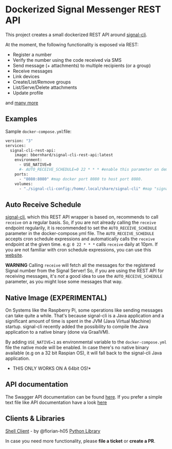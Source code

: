 # Dockerized Signal Messenger REST API

This project creates a small dockerized REST API around [signal-cli](https://github.com/AsamK/signal-cli).

At the moment, the following functionality is exposed via REST:

- Register a number
- Verify the number using the code received via SMS
- Send message (+ attachments) to multiple recipients (or a group)
- Receive messages
- Link devices
- Create/List/Remove groups
- List/Serve/Delete attachments
- Update profile

and [many more](https://bbernhard.github.io/signal-cli-rest-api/)

## Examples

Sample `docker-compose.yml`file:

```sh
version: "3"
services:
  signal-cli-rest-api:
    image: bbernhard/signal-cli-rest-api:latest
	environment:
	  - USE_NATIVE=0
      #- AUTO_RECEIVE_SCHEDULE=0 22 * * * #enable this parameter on demand (see description below)
	ports:
      - "8080:8080" #map docker port 8080 to host port 8080.
    volumes:
      - "./signal-cli-config:/home/.local/share/signal-cli" #map "signal-cli-config" folder on host system into docker container. the folder contains the password and cryptographic keys when a new number is registered

```

## Auto Receive Schedule

[signal-cli](https://github.com/AsamK/signal-cli), which this REST API wrapper is based on, recommends to call `receive` on a regular basis. So, if you are not already calling the `receive` endpoint regularily, it is recommended to set the `AUTO_RECEIVE_SCHEDULE` parameter in the docker-compose.yml file. The `AUTO_RECEIVE_SCHEDULE` accepts cron schedule expressions and automatically calls the `receive` endpoint at the given time. e.g: `0 22 * * *` calls `receive` daily at 10pm. If you are not familiar with cron schedule expressions, you can use this [website](https://crontab.guru).

**WARNING** Calling `receive` will fetch all the messages for the registered Signal number from the Signal Server! So, if you are using the REST API for receiving messages, it's _not_ a good idea to use the `AUTO_RECEIVE_SCHEDULE` parameter, as you might lose some messages that way.


## Native Image (EXPERIMENTAL)

On Systems like the Raspberry Pi, some operations like sending messages can take quite a while. That's because signal-cli is a Java application and a significant amount of time is spent in the JVM (Java Virtual Machine) startup. signal-cli recently added the possibility to compile the Java application to a native binary (done via GraalVM).

By adding `USE_NATIVE=1` as environmental variable to the `docker-compose.yml` file the native mode will be enabled. In case there's no native binary available (e.g on a 32 bit Raspian OS), it will fall back to the signal-cli Java application.

* THIS ONLY WORKS ON A 64bit OS!*

## API documentation

The Swagger API documentation can be found [here](https://bbernhard.github.io/signal-cli-rest-api/). If you prefer a simple text file like API documentation have a look [here](https://github.com/bbernhard/signal-cli-rest-api/blob/master/doc/EXAMPLES.md)

## Clients & Libraries

[Shell Client](https://gist.github.com/florian-h05/26be2140e9907884218b4e3144c2f2ab) - by @florian-h05
[Python Library](https://pypi.org/project/pysignalclirestapi/)

In case you need more functionality, please **file a ticket** or **create a PR**.
